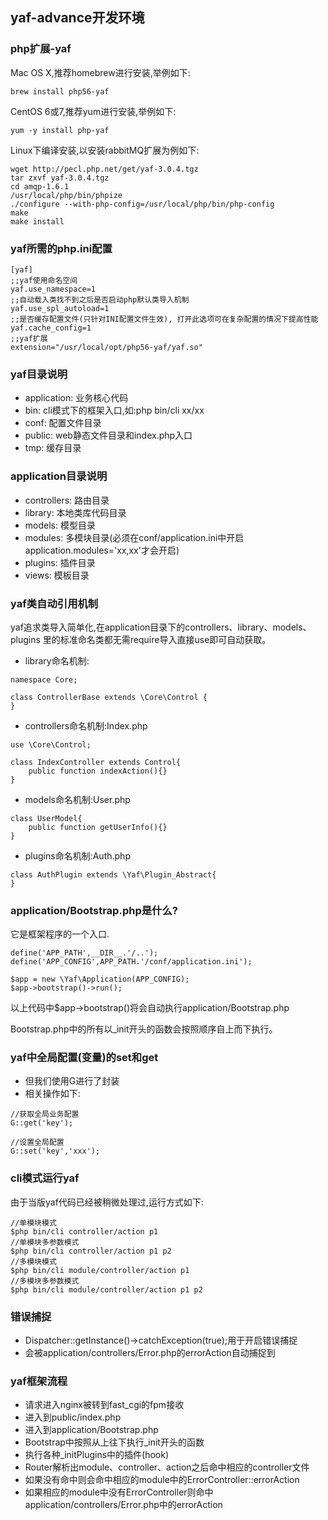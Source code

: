 ## yaf-advance开发环境
### php扩展-yaf
Mac OS X,推荐homebrew进行安装,举例如下:
```
brew install php56-yaf
```
CentOS 6或7,推荐yum进行安装,举例如下:
```
yum -y install php-yaf
```
Linux下编译安装,以安装rabbitMQ扩展为例如下:
```
wget http://pecl.php.net/get/yaf-3.0.4.tgz
tar zxvf yaf-3.0.4.tgz
cd amqp-1.6.1
/usr/local/php/bin/phpize
./configure --with-php-config=/usr/local/php/bin/php-config
make
make install
```
### yaf所需的php.ini配置
```
[yaf]
;;yaf使用命名空间
yaf.use_namespace=1
;;自动载入类找不到之后是否启动php默认类导入机制
yaf.use_spl_autoload=1
;;是否缓存配置文件(只针对INI配置文件生效), 打开此选项可在复杂配置的情况下提高性能
yaf.cache_config=1
;;yaf扩展
extension="/usr/local/opt/php56-yaf/yaf.so"
```
### yaf目录说明
* application: 业务核心代码
* bin: cli模式下的框架入口,如:php bin/cli xx/xx
* conf: 配置文件目录
* public: web静态文件目录和index.php入口
* tmp: 缓存目录
### application目录说明
* controllers: 路由目录
* library: 本地类库代码目录
* models: 模型目录
* modules: 多模块目录(必须在conf/application.ini中开启application.modules='xx,xx'才会开启)
* plugins: 插件目录
* views: 模板目录
### yaf类自动引用机制
yaf追求类导入简单化,在application目录下的controllers、library、models、plugins
里的标准命名类都无需require导入直接use即可自动获取。

* library命名机制:
```
namespace Core;

class ControllerBase extends \Core\Control {
}
```
* controllers命名机制:Index.php
```
use \Core\Control;

class IndexController extends Control{
    public function indexAction(){}
}
```
* models命名机制:User.php
```
class UserModel{
    public function getUserInfo(){}
}
```
* plugins命名机制:Auth.php
```
class AuthPlugin extends \Yaf\Plugin_Abstract{
}
```

### application/Bootstrap.php是什么?
它是框架程序的一个入口.
```
define('APP_PATH',__DIR__.'/..');
define('APP_CONFIG',APP_PATH.'/conf/application.ini');

$app = new \Yaf\Application(APP_CONFIG);
$app->bootstrap()->run();
```
以上代码中$app->bootstrap()将会自动执行application/Bootstrap.php

Bootstrap.php中的所有以_init开头的函数会按照顺序自上而下执行。

### yaf中全局配置(变量)的set和get
* 但我们使用G进行了封装
* 相关操作如下:
```
//获取全局业务配置
G::get('key');
```
```
//设置全局配置
G::set('key','xxx');
```
### cli模式运行yaf
由于当版yaf代码已经被稍微处理过,运行方式如下:
```
//单模块模式
$php bin/cli controller/action p1
//单模块多参数模式
$php bin/cli controller/action p1 p2
//多模块模式
$php bin/cli module/controller/action p1
//多模块多参数模式
$php bin/cli module/controller/action p1 p2
```
### 错误捕捉
* Dispatcher::getInstance()->catchException(true);用于开启错误捕捉
* 会被application/controllers/Error.php的errorAction自动捕捉到
### yaf框架流程
* 请求进入nginx被转到fast_cgi的fpm接收
* 进入到public/index.php
* 进入到application/Bootstrap.php
* Bootstrap中按照从上往下执行_init开头的函数
* 执行各种_initPlugins中的插件(hook)
* Router解析出module、controller、action之后命中相应的controller文件
* 如果没有命中则会命中相应的module中的ErrorController::errorAction
* 如果相应的module中没有ErrorController则命中application/controllers/Error.php中的errorAction